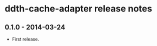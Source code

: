 ddth-cache-adapter release notes
================================


0.1.0 - 2014-03-24
------------------
- First release.
